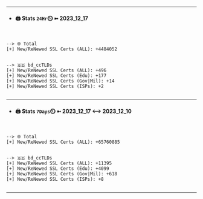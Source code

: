 

---
- #### 🖨️ **Stats** `24Hr`⏲️ ➼ 2023_12_17
```console


--> 🌐 Total
[+] New/ReNewed SSL Certs (ALL): +4484052


--> 🇧🇩 bd_ccTLDs
[+] New/ReNewed SSL Certs (ALL): +496
[+] New/ReNewed SSL Certs (Edu): +177
[+] New/ReNewed SSL Certs (Gov|Mil): +14
[+] New/ReNewed SSL Certs (ISPs): +2


```

---
- #### 🖨️ **Stats** `7Days`⏲️ ➼ 2023_12_17 <--> 2023_12_10
```console


--> 🌐 Total
[+] New/ReNewed SSL Certs (ALL): +65760885


--> 🇧🇩 bd_ccTLDs
[+] New/ReNewed SSL Certs (ALL): +11395
[+] New/ReNewed SSL Certs (Edu): +4099
[+] New/ReNewed SSL Certs (Gov|Mil): +618
[+] New/ReNewed SSL Certs (ISPs): +8


```

---

